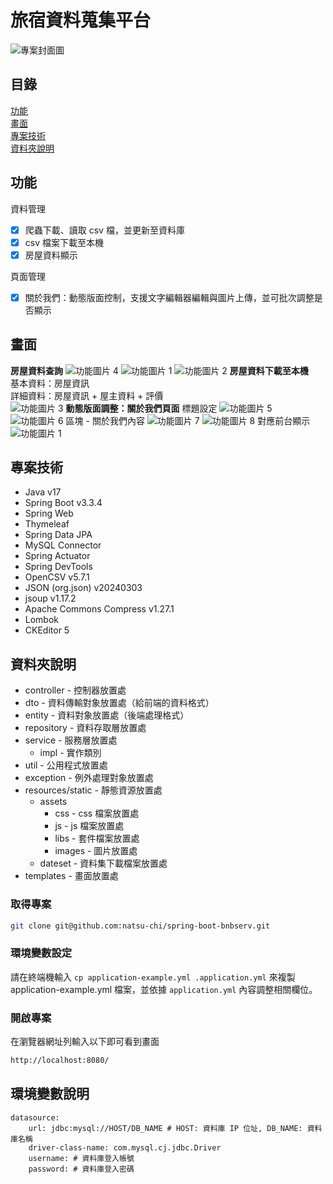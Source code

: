 # 旅宿資料蒐集平台

![專案封面圖](https://github.com/natsu-chi/images-folder/blob/main/spring-boot-bnbserv/img01.jpg?raw=true)

## 目錄
[功能](#功能)<br/>
[畫面](#畫面)<br/>
[專案技術](#專案技術)<br/>
[資料夾說明](#資料夾說明)<br/>

## 功能
資料管理
- [x] 爬蟲下載、讀取 csv 檔，並更新至資料庫
- [x] csv 檔案下載至本機
- [x] 房屋資料顯示

頁面管理
- [x] 關於我們：動態版面控制，支援文字編輯器編輯與圖片上傳，並可批次調整是否顯示

## 畫面
**房屋資料查詢**
![功能圖片 4](https://github.com/natsu-chi/images-folder/blob/main/spring-boot-bnbserv/img04.jpg?raw=true)
![功能圖片 1](https://github.com/natsu-chi/images-folder/blob/main/spring-boot-bnbserv/img01.jpg?raw=true)
![功能圖片 2](https://github.com/natsu-chi/images-folder/blob/main/spring-boot-bnbserv/img03.jpg?raw=true)
**房屋資料下載至本機**<br/>
基本資料：房屋資訊<br/>
詳細資料：房屋資訊 + 屋主資料 + 評價<br/>
![功能圖片 3](https://github.com/natsu-chi/images-folder/blob/main/spring-boot-bnbserv/img02.jpg?raw=true)
**動態版面調整：關於我們頁面**
標題設定
![功能圖片 5](https://github.com/natsu-chi/images-folder/blob/main/spring-boot-bnbserv/img05.jpg?raw=true)
![功能圖片 6](https://github.com/natsu-chi/images-folder/blob/main/spring-boot-bnbserv/img06.jpg?raw=true)
區塊 - 關於我們內容
![功能圖片 7](https://github.com/natsu-chi/images-folder/blob/main/spring-boot-bnbserv/img07.jpg?raw=true)
![功能圖片 8](https://github.com/natsu-chi/images-folder/blob/main/spring-boot-bnbserv/img08.jpg?raw=true)
對應前台顯示
![功能圖片 1](https://github.com/natsu-chi/images-folder/blob/main/laravel-bnbfront/img01.jpeg?raw=true)


## 專案技術

- Java v17
- Spring Boot v3.3.4
- Spring Web
- Thymeleaf
- Spring Data JPA
- MySQL Connector
- Spring Actuator
- Spring DevTools
- OpenCSV v5.7.1
- JSON (org.json) v20240303
- jsoup v1.17.2
- Apache Commons Compress v1.27.1
- Lombok
- CKEditor 5

## 資料夾說明

- controller - 控制器放置處
- dto - 資料傳輸對象放置處（給前端的資料格式）
- entity - 資料對象放置處（後端處理格式）
- repository - 資料存取層放置處
- service - 服務層放置處
  - impl - 實作類別
- util - 公用程式放置處
- exception - 例外處理對象放置處
- resources/static - 靜態資源放置處
    - assets
      - css - css 檔案放置處
      - js - js 檔案放置處
      - libs - 套件檔案放置處
      - images - 圖片放置處
    - dateset - 資料集下載檔案放置處
- templates - 畫面放置處

### 取得專案

```bash
git clone git@github.com:natsu-chi/spring-boot-bnbserv.git
```

### 環境變數設定

請在終端機輸入 `cp application-example.yml .application.yml` 來複製 application-example.yml 檔案，並依據 `application.yml` 內容調整相關欄位。

### 開啟專案

在瀏覽器網址列輸入以下即可看到畫面

```bash
http://localhost:8080/
```

## 環境變數說明

```env
datasource:
    url: jdbc:mysql://HOST/DB_NAME # HOST: 資料庫 IP 位址, DB_NAME: 資料庫名稱
    driver-class-name: com.mysql.cj.jdbc.Driver
    username: # 資料庫登入帳號
    password: # 資料庫登入密碼
```